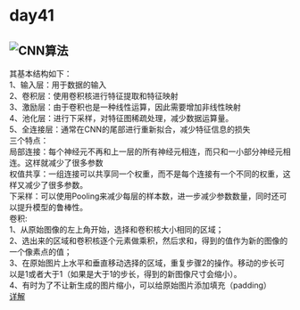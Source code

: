 # day41
## ![CNN算法](https://blog.csdn.net/love__live1/article/details/79481052)  
其基本结构如下：  
1、输入层：用于数据的输入  
2、卷积层：使用卷积核进行特征提取和特征映射   
3、激励层：由于卷积也是一种线性运算，因此需要增加非线性映射   
4、池化层：进行下采样，对特征图稀疏处理，减少数据运算量。  
5、全连接层：通常在CNN的尾部进行重新拟合，减少特征信息的损失   
三个特点：  
局部连接：每个神经元不再和上一层的所有神经元相连，而只和一小部分神经元相连。这样就减少了很多参数    
权值共享：一组连接可以共享同一个权重，而不是每个连接有一个不同的权重，这样又减少了很多参数。    
下采样：可以使用Pooling来减少每层的样本数，进一步减少参数数量，同时还可以提升模型的鲁棒性。  
卷积:   
1、从原始图像的左上角开始，选择和卷积核大小相同的区域；  
2、选出来的区域和卷积核逐个元素做乘积，然后求和，得到的值作为新的图像的一个像素点的值；  
3、在原始图片上水平和垂直移动选择的区域，重复步骤2的操作。移动的步长可以是1或者大于1（如果是大于1的步长，得到的新图像尺寸会缩小）。   
4、有时为了不让新生成的图片缩小，可以给原始图片添加填充（padding）  
[详解](https://zhuanlan.zhihu.com/p/61510829)



